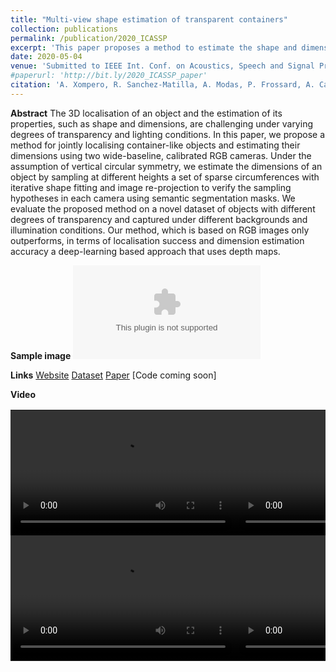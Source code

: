 ```yaml
---
title: "Multi-view shape estimation of transparent containers"
collection: publications
permalink: /publication/2020_ICASSP
excerpt: 'This paper proposes a method to estimate the shape and dimensions of unseen objects.'
date: 2020-05-04
venue: 'Submitted to IEEE Int. Conf. on Acoustics, Speech and Signal Processing (ICASSP), Barcelona, Spain, May 4-8'
#paperurl: 'http://bit.ly/2020_ICASSP_paper'
citation: 'A. Xompero, R. Sanchez-Matilla, A. Modas, P. Frossard, A. Cavallaro. &quot;Multi-view shape estimation of transparent containers.&quot; <i>Proc. of IEEE Int. Conf. on Acoustics, Speech and Signal Processing (ICASSP)</i>.'
---
```

**Abstract**
The 3D localisation of an object and the estimation of its properties, such as shape and dimensions, are challenging under varying degrees of transparency and lighting conditions.
In this paper, we propose a method for jointly localising container-like objects and estimating their dimensions using two wide-baseline, calibrated RGB cameras. Under the assumption of vertical circular symmetry, we estimate the dimensions of an object by sampling at different heights a set of sparse circumferences with  iterative shape fitting and image re-projection to verify the sampling hypotheses in each camera using semantic segmentation masks.
We evaluate the proposed method on a novel dataset of objects with different degrees of transparency and captured under different backgrounds and illumination conditions. Our method, which is based on RGB images only outperforms, in terms of localisation success and dimension estimation accuracy a deep-learning based approach that uses depth maps.

**Sample image**
![Sample image](https://risama.github.io/files/2020_ICASSP/sample.eps)

**Links**
[Website](https://corsmal.eecs.qmul.ac.uk/CORSMAL_Containers_LoDE.html)
[Dataset](https://corsmal.eecs.qmul.ac.uk/CORSMAL_Containers.html)
[Paper](https://arxiv.org/abs/1911.12354)
[Code coming soon]


**Video**
<table align="center" style="border:0px;padding-left:0px"> 
    <tr>
     <td width="20%" style="border:0px;padding:0px">
		<video width="360" height="200" controls autoplay>
		<source src="https://risama.github.io/files/2020_ICASSP/4.mp4" type="video/mp4">
		Your browser does not support the video tag.
		</video>
	</td>
     <td width="20%" style="border:0px;padding:0px" align="center">
     <video width="360" height="200" controls autoplay>
		<source src="https://risama.github.io/files/2020_ICASSP/6.mp4" type="video/mp4">
		Your browser does not support the video tag.
		</video>
	</td>
	</tr>
	<tr>
     <td width="20%" style="border:0px;padding:0px" align="center">
     <video width="360" height="200" controls autoplay>
		<source src="https://risama.github.io/files/2020_ICASSP/11.mp4" type="video/mp4">
		Your browser does not support the video tag.
		</video>
	</td>
    <td width="20%" style="border:0px;padding:0px" align="center">
     <video width="360" height="200" controls autoplay>
		<source src="https://risama.github.io/files/2020_ICASSP/19.mp4" type="video/mp4">
		Your browser does not support the video tag.
		</video>
	</td>
   </tr>
</table>